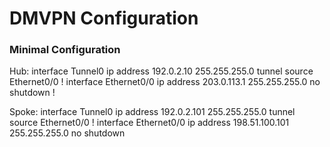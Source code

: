 # DMVPN Configuration #

### Minimal Configuration ###

Hub:
interface Tunnel0
ip address 192.0.2.10 255.255.255.0
tunnel source Ethernet0/0
!
interface Ethernet0/0
ip address 203.0.113.1 255.255.255.0
no shutdown
!

Spoke:
    interface Tunnel0 
    ip address 192.0.2.101 255.255.255.0
    tunnel source Ethernet0/0
    !
    interface Ethernet0/0
    ip address 198.51.100.101 255.255.255.0
    no shutdown
